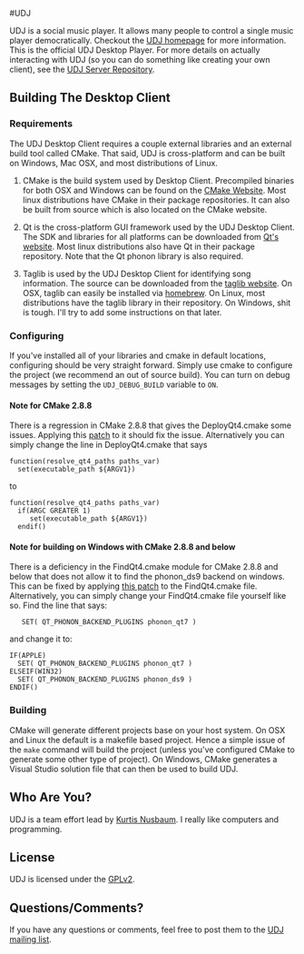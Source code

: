 #UDJ

UDJ is a social music player. It allows many people to control
a single music player democratically. Checkout the
[UDJ homepage][home] for more information. This is the official
UDJ Desktop Player. For more details on actually interacting with
UDJ (so you can do something like creating your own client), see the [UDJ Server Repository][server].


## Building The Desktop Client

### Requirements

The UDJ Desktop Client requires a couple external libraries and an external build tool called
CMake. That said, UDJ is cross-platform and can be built on Windows, Mac OSX, and most 
distributions of Linux.

1. CMake is the build system used by Desktop Client. Precompiled binaries for both OSX and
Windows can be found on the [CMake Website][cmake]. Most linux distributions have CMake in their
package repositories. It can also be built from source which is also located on the CMake website.

2. Qt is the cross-platform GUI framework used by the UDJ Desktop Client. The SDK and libraries
for all platforms can be downloaded from [Qt's website][qt]. Most linux distributions also
have Qt in their package repository. Note that the Qt phonon library is also required.

3. Taglib is used by the UDJ Desktop Client for identifying song information. The source
can be downloaded from the [taglib website][taglib]. On OSX, taglib can easily be installed
via [homebrew][brew]. On Linux, most distributions have the taglib library in their 
repository. On Windows, shit is tough. I'll try to add some instructions on that later.

### Configuring
If you've installed all of your libraries and cmake in default locations, configuring should
be very straight forward. Simply use cmake to configure the project (we recommend an out of 
source build). You can turn on debug messages by setting the `UDJ_DEBUG_BUILD` variable to `ON`.

#### Note for CMake 2.8.8
There is a regression in CMake 2.8.8 that gives the DeployQt4.cmake some issues. Applying this [patch][deploypatch]
to it should fix the issue. Alternatively you can simply change the line in DeployQt4.cmake that says

    function(resolve_qt4_paths paths_var)
      set(executable_path ${ARGV1})

to

    function(resolve_qt4_paths paths_var)
      if(ARGC GREATER 1)
         set(executable_path ${ARGV1})
      endif()

#### Note for building on Windows with CMake 2.8.8 and below
There is a deficiency in the FindQt4.cmake module for CMake 2.8.8 and below
that does not allow it to find the phonon_ds9 backend on windows. This can
be fixed by applying [this patch][findphononpatch] to the FindQt4.cmake file.
Alternatively, you can simply change your FindQt4.cmake file yourself like so. Find
the line that says:

       SET( QT_PHONON_BACKEND_PLUGINS phonon_qt7 )

and change it to:


    IF(APPLE)
      SET( QT_PHONON_BACKEND_PLUGINS phonon_qt7 )
    ELSEIF(WIN32)
      SET( QT_PHONON_BACKEND_PLUGINS phonon_ds9 )
    ENDIF()



### Building
CMake will generate different projects base on your host system. On OSX and Linux the default is 
a makefile based project. Hence a simple issue of the `make` command will build the project 
(unless you've configured CMake to generate some other type of project). 
On Windows, CMake generates a Visual Studio solution file that can then be used to build UDJ.

## Who Are You?

UDJ is a team effort lead by [Kurtis Nusbaum][kln].
I really like computers and programming.

## License
UDJ is licensed under the [GPLv2][gpl].

## Questions/Comments?

If you have any questions or comments, feel free to post them to
the [UDJ mailing list][mailing].

[home]:https://www.udjplayer.com
[server]:https://github.com/klnusbaum/UDJ
[kln]:https://github.com/klnusbaum/
[gpl]:https://github.com/klnusbaum/UDJ-Desktop-Client/blob/master/LICENSE
[cmake]:http://www.cmake.org/cmake/resources/software.html
[qt]:http://qt.nokia.com/downloads
[taglib]:http://developer.kde.org/~wheeler/taglib.html
[brew]:http://mxcl.github.com/homebrew/
[mailing]:mailto:udjdev@bazaarsolutions.com
[deploypatch]:https://github.com/downloads/klnusbaum/UDJ-Desktop-Client/0001-DeployQt4-Set-executable_path-if-actually-passed.patch
[findphononpatch]:https://github.com/downloads/klnusbaum/UDJ-Desktop-Client/0001-phonon-backend-tweak.patch
